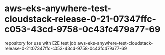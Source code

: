 # aws-eks-anywhere-test-cloudstack-release-0-21-07347ffc-c053-43cd-9758-0c43fc479a77-69
repository for use with E2E test job aws-eks-anywhere-test-cloudstack-release-0-21:07347ffc-c053-43cd-9758-0c43fc479a77-69
